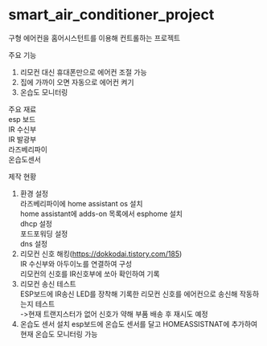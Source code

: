# smart_air_conditioner_project

구형 에어컨을 홈어시스턴트를 이용해 컨트롤하는 프로젝트

주요 기능   
1. 리모컨 대신 휴대폰만으로 에어컨 조절 가능
2. 집에 가까이 오면 자동으로 에어컨 켜기
3. 온습도 모니터링

주요 재료   
esp 보드   
IR 수신부   
IR 발광부   
라즈베리파이   
온습도센서

제작 현황   
1. 환경 설정   
라즈베리파이에 home assistant os 설치   
home assistant에 adds-on 목록에서  esphome 설치   
dhcp 설정   
포드포워딩 설정   
dns 설정   
2. 리모컨 신호 해킹(https://dokkodai.tistory.com/185)   
IR 수신부와 아두이노를 연결하여 구성   
리모컨의 신호를 IR신호부에 쏘아 확인하여 기록   
3. 리모컨 송신 테스트   
ESP보드에 IR송신 LED를 장착해 기록한 리모컨 신호를 에어컨으로 송신해 작동하는지 테스트   
->현재 트랜지스터가 없어 신호가 약해 부품 배송 후 재시도 예정
4. 온습도 센서 설치
esp보드에 온습도 센서를 달고 HOMEASSISTNAT에 추가하여 현재 온습도 모니터링 가능
